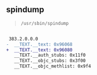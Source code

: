 ## spindump

> `/usr/sbin/spindump`

```diff

 383.2.0.0.0
-  __TEXT.__text: 0x96068
+  __TEXT.__text: 0x96080
   __TEXT.__auth_stubs: 0x11f0
   __TEXT.__objc_stubs: 0x3f00
   __TEXT.__objc_methlist: 0x9f4

```
